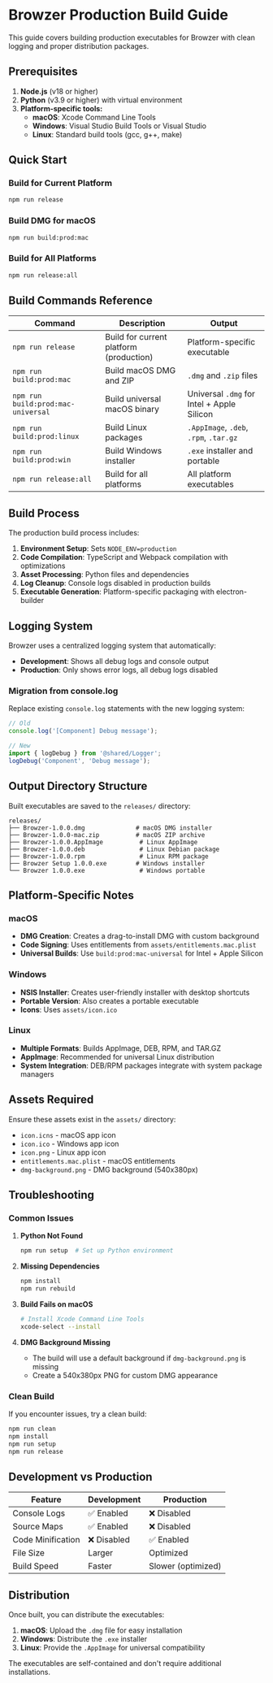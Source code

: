 # Browzer Production Build Guide

This guide covers building production executables for Browzer with clean logging and proper distribution packages.

## Prerequisites

1. **Node.js** (v18 or higher)
2. **Python** (v3.9 or higher) with virtual environment
3. **Platform-specific tools:**
   - **macOS**: Xcode Command Line Tools
   - **Windows**: Visual Studio Build Tools or Visual Studio
   - **Linux**: Standard build tools (gcc, g++, make)

## Quick Start

### Build for Current Platform
```bash
npm run release
```

### Build DMG for macOS
```bash
npm run build:prod:mac
```

### Build for All Platforms
```bash
npm run release:all
```

## Build Commands Reference

| Command | Description | Output |
|---------|-------------|---------|
| `npm run release` | Build for current platform (production) | Platform-specific executable |
| `npm run build:prod:mac` | Build macOS DMG and ZIP | `.dmg` and `.zip` files |
| `npm run build:prod:mac-universal` | Build universal macOS binary | Universal `.dmg` for Intel + Apple Silicon |
| `npm run build:prod:linux` | Build Linux packages | `.AppImage`, `.deb`, `.rpm`, `.tar.gz` |
| `npm run build:prod:win` | Build Windows installer | `.exe` installer and portable |
| `npm run release:all` | Build for all platforms | All platform executables |

## Build Process

The production build process includes:

1. **Environment Setup**: Sets `NODE_ENV=production`
2. **Code Compilation**: TypeScript and Webpack compilation with optimizations
3. **Asset Processing**: Python files and dependencies
4. **Log Cleanup**: Console logs disabled in production builds
5. **Executable Generation**: Platform-specific packaging with electron-builder

## Logging System

Browzer uses a centralized logging system that automatically:
- **Development**: Shows all debug logs and console output
- **Production**: Only shows error logs, all debug logs disabled

### Migration from console.log

Replace existing `console.log` statements with the new logging system:

```typescript
// Old
console.log('[Component] Debug message');

// New
import { logDebug } from '@shared/Logger';
logDebug('Component', 'Debug message');
```

## Output Directory Structure

Built executables are saved to the `releases/` directory:

```
releases/
├── Browzer-1.0.0.dmg              # macOS DMG installer
├── Browzer-1.0.0-mac.zip          # macOS ZIP archive
├── Browzer-1.0.0.AppImage          # Linux AppImage
├── Browzer-1.0.0.deb               # Linux Debian package
├── Browzer-1.0.0.rpm               # Linux RPM package
├── Browzer Setup 1.0.0.exe        # Windows installer
└── Browzer 1.0.0.exe               # Windows portable
```

## Platform-Specific Notes

### macOS
- **DMG Creation**: Creates a drag-to-install DMG with custom background
- **Code Signing**: Uses entitlements from `assets/entitlements.mac.plist`
- **Universal Builds**: Use `build:prod:mac-universal` for Intel + Apple Silicon

### Windows
- **NSIS Installer**: Creates user-friendly installer with desktop shortcuts
- **Portable Version**: Also creates a portable executable
- **Icons**: Uses `assets/icon.ico`

### Linux
- **Multiple Formats**: Builds AppImage, DEB, RPM, and TAR.GZ
- **AppImage**: Recommended for universal Linux distribution
- **System Integration**: DEB/RPM packages integrate with system package managers

## Assets Required

Ensure these assets exist in the `assets/` directory:

- `icon.icns` - macOS app icon
- `icon.ico` - Windows app icon  
- `icon.png` - Linux app icon
- `entitlements.mac.plist` - macOS entitlements
- `dmg-background.png` - DMG background (540x380px)

## Troubleshooting

### Common Issues

1. **Python Not Found**
   ```bash
   npm run setup  # Set up Python environment
   ```

2. **Missing Dependencies**
   ```bash
   npm install
   npm run rebuild
   ```

3. **Build Fails on macOS**
   ```bash
   # Install Xcode Command Line Tools
   xcode-select --install
   ```

4. **DMG Background Missing**
   - The build will use a default background if `dmg-background.png` is missing
   - Create a 540x380px PNG for custom DMG appearance

### Clean Build

If you encounter issues, try a clean build:

```bash
npm run clean
npm install
npm run setup
npm run release
```

## Development vs Production

| Feature | Development | Production |
|---------|-------------|------------|
| Console Logs | ✅ Enabled | ❌ Disabled |
| Source Maps | ✅ Enabled | ❌ Disabled |
| Code Minification | ❌ Disabled | ✅ Enabled |
| File Size | Larger | Optimized |
| Build Speed | Faster | Slower (optimized) |

## Distribution

Once built, you can distribute the executables:

1. **macOS**: Upload the `.dmg` file for easy installation
2. **Windows**: Distribute the `.exe` installer
3. **Linux**: Provide the `.AppImage` for universal compatibility

The executables are self-contained and don't require additional installations. 